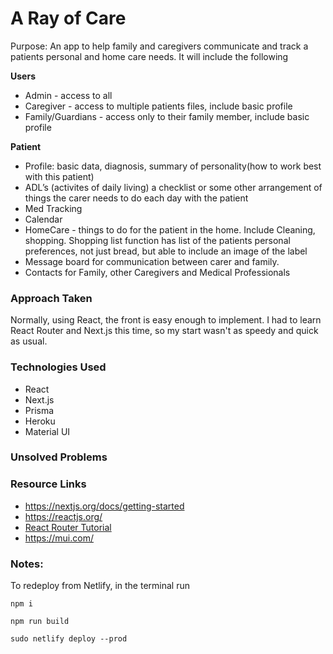 # A Ray of Care
Purpose: An app to help family and caregivers communicate and track a patients personal and home care needs. It will include the following

**Users**
- Admin - access to all
- Caregiver - access to multiple patients files, include basic profile
- Family/Guardians - access only to their family member, include basic profile

**Patient**
- Profile: basic data, diagnosis, summary of personality(how to work best with this patient)
- ADL’s (activites of daily living) a checklist or some other arrangement of things the carer needs to do each day with the patient
- Med Tracking
- Calendar
- HomeCare - things to do for the patient in the home. Include Cleaning, shopping. Shopping list function has list of the patients personal preferences, not just bread, but able to include an image of the label
- Message board for communication between carer and family.
- Contacts for Family, other Caregivers and Medical Professionals

### Approach Taken

Normally, using React, the front is easy enough to implement. I had to learn React Router and Next.js this time, so my start wasn't as speedy and quick as usual.

### Technologies Used

* React
* Next.js
* Prisma
* Heroku
* Material UI

### Unsolved Problems



### Resource Links
* https://nextjs.org/docs/getting-started
* https://reactjs.org/
* [React Router Tutorial](https://www.youtube.com/watch?v=Ul3y1LXxzdU)
* https://mui.com/ 

### Notes:
To redeploy from Netlify, in the terminal run
```
npm i

npm run build

sudo netlify deploy --prod
```